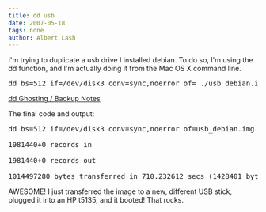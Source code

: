 ```yaml
---
title: dd usb
date: 2007-05-18
tags: none
author: Albert Lash
---
```

I'm trying to duplicate a usb drive I installed debian. To do so, I'm using the dd function, and I'm actually doing it from the Mac OS X command line.

<pre>dd bs=512 if=/dev/disk3 conv=sync,noerror of= ./usb_debian.img</pre>

<a href="http://www.docunext.com/2006/08/ghosting-notes/">dd Ghosting / Backup Notes</a>

The final code and output:

<pre>dd bs=512 if=/dev/disk3 conv=sync,noerror of=usb_debian.img

1981440+0 records in

1981440+0 records out

1014497280 bytes transferred in 710.232612 secs (1428401 bytes/sec)</pre>

AWESOME! I just transferred the image to a new, different USB stick, plugged it into an HP t5135, and it booted! That rocks.

